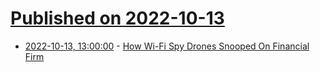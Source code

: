 # [Published on 2022-10-13](index.md)

* [2022-10-13, 13:00:00](https://mobile.slashdot.org/story/22/10/12/236248/how-wi-fi-spy-drones-snooped-on-financial-firm?utm_source=rss1.0mainlinkanon&utm_medium=feed) - [How Wi-Fi Spy Drones Snooped On Financial Firm](https://mobile.slashdot.org/story/22/10/12/236248/how-wi-fi-spy-drones-snooped-on-financial-firm?utm_source=rss1.0mainlinkanon&utm_medium=feed)
